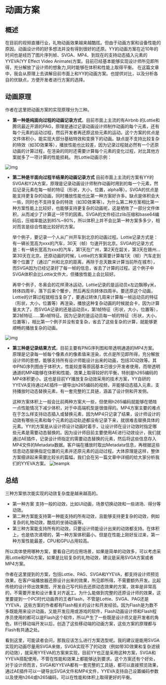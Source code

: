 # 动画方案
 
## 概述

  在目前的视频直播行业，礼物动画效果越来越酷炫。但由于动画方案和设备性能的原因，动画设计师的好多想法并没有得到很好的还原。YY的动画方案在近10年的时间也是经历了图片序列帧、SVGA、MP4、到现在的支持动态插入元素的YYEVA(YY Effect Video Animate)方案。目前已经基本能够实现设计师所见即所得，充分解放了设计师的想象力,同时能够在体积和性能上取得平衡。
在这篇文章中，我会从原理上去讲解目前市面上和YY的动画方案。也提供对比，以及分析各自的优缺点，方便开发者进行方案的选择。

## 动画原理

  作者在这里把动画方案的实现原理分为三种。
* **第一种是纯面向过程的动画记录方式**，目前市面上主流的有Airbnb 的Lottie和腾讯最近开源的PAG，原理是通过记录动画设计师制作动画的每个元素，还有每个元素的运动过程，然后开发者再还原这些元素的运动。这个方案的优点是文件体积小，能实现大部分基础特效和变换下的动画。缺点是不支持比较复杂的特效（如3D效果等），播放性能也比较差，因为记录过程就必然有一个还原动画的计算过程，在渲染的同时还需要计算每个元素的变化过程，对比其他方案就多了一项计算的性能损耗。
附Lottie动画示例：

![img](./img/lotties_demo.gif)

* **第二种是半面向过程半结果的动画记录方式** 目前市面上主流的方案有YY的SVGA和Y2A方案，原理是记录动画设计师制作动画时用到的每一个元素，然后记录元素在每一帧的特征（形状，大小，位置，alpha等）。SVGA的优点是能支持更复杂的动画，同时播放性能也比第一种方案好许多。缺点是体积会大一些，同时也不支持复杂的特效（如3D效果等）。为什么第二种方案相比第一种方案性能上比较好，也能够支持更复杂的动画呢，这是牺牲了一部分文件体积，从而减少了计算这一环节的因素。SVGA的文件经过zlib压缩和base64编码后，压缩率能达到85%~90%，所以体积上并不会比第一种方案多多少，相对而言是综合性能比较好的方案。

    举个例子，要记录一个人从广州开车到北京的动画过程。Lottie记录方式是：有一辆长宽高为xxx的汽车，30天（帧）匀速开到北京。SVGA的记录方式是：有一辆长宽高为xxx的汽车，第1天在广州，第2天在韶关，第3天在赣州…第30天在北京。还原动画的时候，Lottie的方案需要计算每1天（帧）汽车走到哪个位置了（通过广州和北京的距离，再除于总天数来计算当前所在城市），而SVGA因为已经记录好了每一帧的信息，省去了计算的过程。这个例子中SVGA体积会比Lottie文件大，但播放性能上会比较好。

    再举个例子，冬奥会的花样滑冰运动，Lottie记录的是运动员x左边飘移y米，转体四周半，落下后来个蟹步，然后再反向转体四周半。要还原这个动画，Lottie的计算过程就相当复杂了，要通过转体几周来计算每一帧运动员的特征（形状，大小，位置等）再渲染，播放这种复杂动画的时候就会卡，因为计算量太大了。而SVGA记录的还是运动员x，第1帧特征（形状，大小，位置等），第2帧特征......第n帧特征。因为记录的是运动员每一帧的特征（形状，大小，位置等），相比第一个例子并没有变复杂，省去了这些复杂的计算，就能够更顺畅的播放复杂的动画。

![img](./img/svga.gif)

*  **第三种是记录结果方式**，目前主要有PNG序列图和带透明通道的MP4方案。原理是记录每一帧每个像素点的像素值来渲染，优点是所见即所得，充分解放设计师的思想，能够支持所有设计师能设计出来的动画，包括3D动效等。其中PNG序列图由于体积大，性能较差等原因基本已很少开发者使用，而带透明通道的MP4能够在体积和性能、效果上取得较好的平衡，特别是h265编码的MP4体积更小。这也是目前YY播放复杂动效采用的技术方案，YY自研的YYEVA支持通过AE插件一键导出h265编码的视频，并能够动态插入元素，支持播放时动态替换元素，有一套完整的工具链，涵盖了设计侧和开发侧。

      这种方案体积上一般会比前两种方案大一些，但使用h265编码就能够在牺牲一点性能情况下减少体积，对于中高端机型是很值得的。MP4方案主要的难点在于怎么样支持动态插入或替换元素，因为MP4只记录了结果，设计师设计的动效有哪些元素和每个元素的运动轨迹都没有记录下来，就很难去替换具体的元素。YY的方案是从设计师设计动画时着手，让设计师在设计动效时指定哪些元素是需要动态替换的。因为设计师目前主要使用AE进行动效设计，我们就通过AE插件，记录设计师指定的需要动态替换的元素，然后将这些信息存入MP4文件的Metadata数据。客户端在播放时取出Metadata信息，再根据这些信息动态替换指定位置的元素并还原元素的运动过程。大体原理是这样，整体方案细讲起来需要比较长的篇幅，我们会在另一篇文章中详细的给大家分析我们的YYEVA方案。
![teampk](https://user-images.githubusercontent.com/44636610/181722243-3004011f-b499-45ac-955f-1314320b8432.gif)
      
      
## 总结

  三种方案依次能实现的动效复杂度是越来越高的。
  * 第一种方案    支持一般的动效，比如UI动画，场景切换动效和一些进场、得分等动效。
  * 第二种方案能支持第一种能支持的所有动效，且能够支持更复杂的动效，例如复杂的礼物动效，酷炫的坐骑动画等。
  * 第三种方案能支持所有的动效，只要设计师能设计出来的动效都支持。在体积上，也是依次递增的，第一种方案体积最小。但是在性能上刚好反过来，第一种方案性能最差，CPU和GPU占用较高。
  
  所以具体使用哪种方案，要看自己的应用场景，如果是简单的动效多，可以考虑采用Lottie和PAG方案，如果是比较复杂的礼物动效，建议是采用SVGA方案或者MP4方案。

   作者在这里提到的方案，包括Lottie、PAG、SVGA和YYEVA，都支持设计师预览效果，在客户端播放器还原设计出来的效果，所见即所得，不需要额外开发。比起传统的设计师出效果图，开发自己写代码去还原动态效果的方案，效率是非常高的，不需要开发和设计重复对齐返工。为什么能做到完整的还原设计师的效果，这里要提到一个PC时代动画界的王者Flash，不管是Lottie、SVGA、PAG还是YYEVA，这些方案的作者都有Flash相关的设计和开发经验。因为Flash是为数不多既能用来设计动画，又能开发应用或游戏的软件，Flash动画设计师和Flash程序员使用的都可以是Flash这个软件，所以产生了一些既是设计师又是开发者的角色，转行移动端开发以后，创造了这些移动端的动画方案，这些方案的原理都与Flash有共通之处。

   看到这里，可能读者会问，那我应该怎么进行方案选型呢。我的建议是能用SVGA实现的动画尽量用SVGA来做，SVGA实现不了的动效（例如带3D效果和复杂滤镜的动效），就采用YYEVA的方案来实现，目前YY也正是采用这种方案，SVGA和YYEVA搭配使用，不管在性能和效果上都能够达到要求。这个方案还有个好处，对于设计师而言，SVGA和YYEVA都有一套完整的工具链，都可以直接预览效果，通过AE插件可以一键导出SVGA文件和MP4文件，YYEVA支持自己设置编码参数以及使用h264或h265编码，可以在性能和体积上取得更好的平衡。
